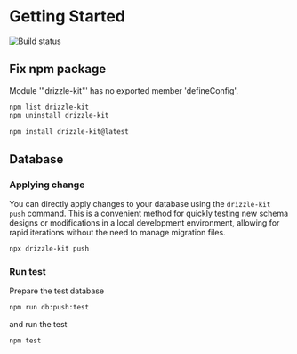 # Getting Started

![Build status](https://github.com/channainfo/trackr/actions/workflows/test_and_build.yml/badge.svg?branch= "Build status")

## Fix npm package

Module '"drizzle-kit"' has no exported member 'defineConfig'.

```sh
npm list drizzle-kit
npm uninstall drizzle-kit

npm install drizzle-kit@latest

```

## Database

### Applying change

You can directly apply changes to your database using the `drizzle-kit push` command. This is a convenient method for quickly testing new schema designs or modifications in a local development environment, allowing for rapid iterations without the need to manage migration files.

```sh
npx drizzle-kit push
```

### Run test

Prepare the test database

```sh
npm run db:push:test
```

and run the test

```sh
npm test
```
